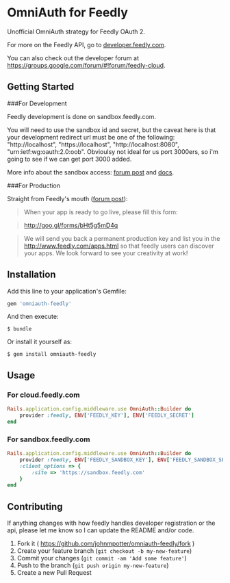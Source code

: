 # OmniAuth for Feedly

Unofficial OmniAuth strategy for Feedly OAuth 2.

For more on the Feedly API, go to [developer.feedly.com](https://developer.feedly.com/).

You can also check out the developer forum at https://groups.google.com/forum/#!forum/feedly-cloud.

## Getting Started

###For Development

Feedly development is done on sandbox.feedly.com. 

You will need to use the sandbox id and secret, but the caveat here is that your development redirect url must be one of the following: "http://localhost", "https://localhost", "http://localhost:8080", "urn:ietf:wg:oauth:2.0:oob". Obvioulsy not ideal for us port 3000ers, so i'm going to see if we can get port 3000 added.

More info about the sandbox access: [forum post](https://groups.google.com/forum/#!topic/feedly-cloud/ZNn0UUOyCZw) and [docs](https://developer.feedly.com/v3/sandbox/).

###For Production

Straight from Feedly's mouth ([forum post](https://groups.google.com/forum/#!topic/feedly-cloud/ZNn0UUOyCZw)):

>When your app is ready to go live, please fill this form:

>http://goo.gl/forms/bHt5g5mD4q

>We will send you back a permanent production key and list you in the http://www.feedly.com/apps.html so that feedly users can discover your apps.
>We look forward to see your creativity at work!

## Installation

Add this line to your application's Gemfile:

```ruby
gem 'omniauth-feedly'
```

And then execute:

    $ bundle

Or install it yourself as:

    $ gem install omniauth-feedly

## Usage

### For cloud.feedly.com 
```ruby
Rails.application.config.middleware.use OmniAuth::Builder do
	provider :feedly, ENV['FEEDLY_KEY'], ENV['FEEDLY_SECRET']
end
```

### For sandbox.feedly.com 
```ruby
Rails.application.config.middleware.use OmniAuth::Builder do
	provider :feedly, ENV['FEEDLY_SANDBOX_KEY'], ENV['FEEDLY_SANDBOX_SECRET'],
	:client_options => {
		:site => 'https://sandbox.feedly.com'
	}
end
```

## Contributing

If anything changes with how feedly handles developer registration or the api, please let me know so I can update the README and/or code. 

1. Fork it ( https://github.com/johnmpotter/omniauth-feedly/fork )
2. Create your feature branch (`git checkout -b my-new-feature`)
3. Commit your changes (`git commit -am 'Add some feature'`)
4. Push to the branch (`git push origin my-new-feature`)
5. Create a new Pull Request
